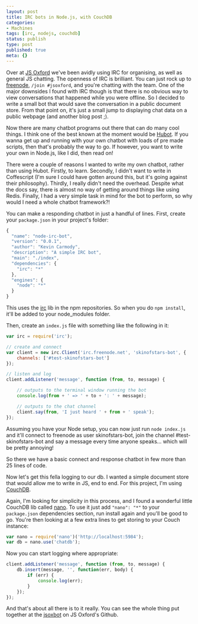 ```yaml
---
layout: post
title: IRC bots in Node.js, with CouchDB
categories:
- Machines
tags: [irc, nodejs, couchdb]
status: publish
type: post
published: true
meta: {}
---
```

Over at [JS Oxford](http://jsoxford.com) we've been avidly using IRC for organising, as well as general JS chatting. The openness of IRC is brilliant. You can just rock up to [freenode](http://freenode.net), `/join #jsoxford`, and you're chatting with the team. One of the major downsides I found with IRC though is that there is no obvious way to view conversations that happened while you were offline. So I decided to write a small bot that would save the conversation in a public document store. From that point on, it's just a small jump to displaying chat data on a public webpage (and another blog post ;).

Now there are many chatbot programs out there that can do many cool things. I think one of the best known at the moment would be [Hubot](http://hubot.github.com/). If you wanna get up and running with your own chatbot with loads of pre made scripts, then that's probably the way to go. If however, you want to write your own in Node.js, like I did, then read on!

There were a couple of reasons I wanted to write my own chatbot, rather than using Hubot. Firstly, to learn. Secondly, I didn't want to write in Coffescript (I'm sure I could have gotten around this, but it's going against their philosophy). Thirdly, I really didn't need the overhead. Despite what the docs say, there is almost no way of getting around things like using Redis. Finally, I had a very simple task in mind for the bot to perform, so why would I need a whole chatbot framework?!

You can make a responding chatbot in just a handful of lines. First, create your `package.json` in your project's folder:

```javascript
{
  "name": "node-irc-bot",
  "version": "0.0.1",
  "author": "Kevin Carmody",
  "description": "A simple IRC bot",
  "main": "./index",
  "dependencies": {
    "irc": "*"
  },
  "engines": {
    "node": "*"
  }
}
```

This uses the [irc](https://npmjs.org/package/irc) lib in the npm repositories. So when you do `npm install`, it'll be added to your node_modules folder.

Then, create an `index.js` file with something like the following in it:

``` javascript
var irc = require('irc');

// create and connect
var client = new irc.Client('irc.freenode.net', 'skinofstars-bot', {
    channels: ['#test-skinofstars-bot']
});

// listen and log
client.addListener('message', function (from, to, message) {

    // outputs to the terminal window running the bot
    console.log(from + ' => ' + to + ': ' + message);

    // outputs to the chat channel
    client.say(from, 'I just heard ' + from + ' speak');
});

```

Assuming you have your Node setup, you can now just run `node index.js` and it'll connect to freenode as user skinofstars-bot, join the channel #test-skinofstars-bot and say a message every time anyone speaks... which will be pretty annoying!

So there we have a basic connect and response chatbot in few more than 25 lines of code.

Now let's get this fella logging to our db. I wanted a simple document store that would allow me to write in JS, end to end. For this project, I'm using [CouchDB](http://couchdb.apache.org/).

Again, I'm looking for simplicity in this process, and I found a wonderful little CouchDB lib called [nano](https://github.com/dscape/nano). To use it just add `"nano": "*"` to your `package.json` dependencies section, run install again and you'll be good to go. You're then looking at a few extra lines to get storing to your Couch instance:

```javascript
var nano = require('nano')('http://localhost:5984');
var db = nano.use('chatdb');
```

Now you can start logging where appropriate:

```javascript
client.addListener('message', function (from, to, message) {
    db.insert(message, '', function(err, body) {
        if (err) {
            console.log(err);
        }
    });
});
```

And that's about all there is to it really. You can see the whole thing put together at the [jsoxbot](https://github.com/jsoxford/jsoxbot) on JS Oxford's Github.
